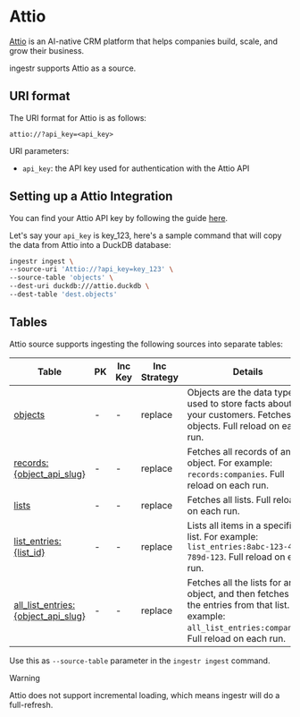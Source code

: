 # Attio
[Attio](https://attio.com/) is an AI-native CRM platform that helps companies build, scale, and grow their business.

ingestr supports Attio as a source.

## URI format

The URI format for Attio is as follows:

```plaintext
attio://?api_key=<api_key>
```

URI parameters:
- `api_key`: the API key used for authentication with the Attio API

## Setting up a Attio Integration

You can find your Attio API key by following the guide [here](https://attio.com/help/apps/other-apps/generating-an-api-key).

Let's say your `api_key` is key_123, here's a sample command that will copy the data from Attio into a DuckDB database:


```bash
ingestr ingest \
--source-uri 'Attio://?api_key=key_123' \
--source-table 'objects' \
--dest-uri duckdb:///attio.duckdb \
--dest-table 'dest.objects'
```

## Tables

Attio source supports ingesting the following sources into separate tables:

| Table | PK | Inc Key | Inc Strategy | Details |
|-------|----|----------|--------------|---------|
| [objects](https://docs.attio.com/rest-api/endpoint-reference/objects/list-objects) | - | - | replace | Objects are the data types used to store facts about your customers. Fetches all objects. Full reload on each run. |
| [records:{object_api_slug}](https://docs.attio.com/rest-api/endpoint-reference/records/list-records) | - | - | replace | Fetches all records of an object. For example: `records:companies`. Full reload on each run. |
| [lists](https://docs.attio.com/rest-api/endpoint-reference/lists/list-all-lists) | - | - | replace | Fetches all lists. Full reload on each run. |
| [list_entries:{list_id}](https://docs.attio.com/rest-api/endpoint-reference/entries/list-entries) | - | - | replace | Lists all items in a specific list. For example: `list_entries:8abc-123-456-789d-123`. Full reload on each run. |
| [all_list_entries:{object_api_slug}](https://docs.attio.com/rest-api/endpoint-reference/entries/list-entries) | - | - | replace | Fetches all the lists for an object, and then fetches all the entries from that list. For example: `all_list_entries:companies`. Full reload on each run. |

Use this as `--source-table` parameter in the `ingestr ingest` command.

> [!WARNING]
> Attio does not support incremental loading, which means ingestr will do a full-refresh.